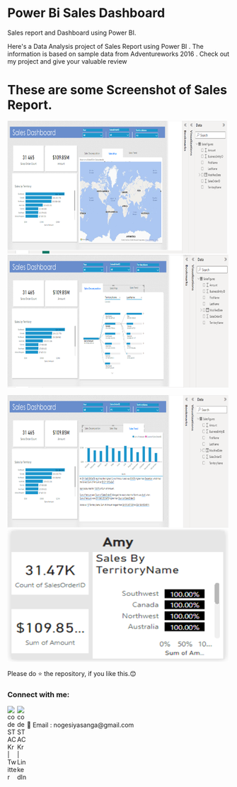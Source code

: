 # Power Bi Sales Dashboard
Sales report and Dashboard using Power BI.

Here's a Data Analysis project of Sales Report using Power BI . The information is based on sample data from Adventureworks 2016 . Check out my project and give your valuable review


# These are some Screenshot of Sales Report.
<img src="https://github.com/nogesiyasanga/power_bi_sales_dashboard/blob/main/ScreenShots/Sales_Main_Map.PNG" alt="alt text" height=300 width="500"/>         <img src="https://github.com/nogesiyasanga/power_bi_sales_dashboard/blob/main/ScreenShots/Sales_Main_Decomposition.PNG" alt="drawing"  height=300 width="500"/>


<img src="https://github.com/nogesiyasanga/power_bi_sales_dashboard/blob/main/ScreenShots/Sales_Main_Trend.PNG" alt="drawing"  height=300 width="500"/>         <img src="https://github.com/nogesiyasanga/power_bi_sales_dashboard/blob/main/ScreenShots/Sales_Tooltip.PNG" alt="drawing"  height=300 width="500"/>         


Please do ⭐ the repository, if you like this.😊


### Connect with me:

[<img align="left" alt="codeSTACKr | Twitter" width="22px" src="https://cdn.jsdelivr.net/npm/simple-icons@v3/icons/twitter.svg" />][twitter]
[<img align="left" alt="codeSTACKr | LinkedIn" width="22px" src="https://cdn.jsdelivr.net/npm/simple-icons@v3/icons/linkedin.svg" />][linkedin]

<br />

<br />
 📧 Email : nogesiyasanga@gmail.com

[twitter]: https://twitter.com/home?lang=en-za
[linkedin]: www.linkedin.com/in/siyasanga-noge-681641244
